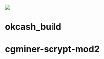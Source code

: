 ![](https://raw.githubusercontent.com/wareck/okcash_build/master/.docs/logo.png)
# okcash_build
cgminer-scrypt-mod2
==============
